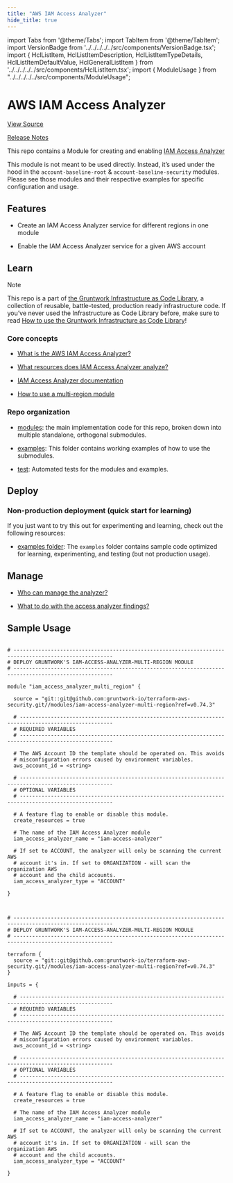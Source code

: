 ```yaml
---
title: "AWS IAM Access Analyzer"
hide_title: true
---
```


import Tabs from '@theme/Tabs';
import TabItem from '@theme/TabItem';
import VersionBadge from '../../../../../src/components/VersionBadge.tsx';
import { HclListItem, HclListItemDescription, HclListItemTypeDetails, HclListItemDefaultValue, HclGeneralListItem } from '../../../../../src/components/HclListItem.tsx';
import { ModuleUsage } from "../../../../../src/components/ModuleUsage";

<VersionBadge repoTitle="Security Modules" version="0.74.3" lastModifiedVersion="0.74.0"/>

# AWS IAM Access Analyzer

<a href="https://github.com/gruntwork-io/terraform-aws-security/tree/v0.74.3/modules/iam-access-analyzer-multi-region" className="link-button" title="View the source code for this module in GitHub.">View Source</a>

<a href="https://github.com/gruntwork-io/terraform-aws-security/releases/tag/v0.74.0" className="link-button" title="Release notes for only versions which impacted this module.">Release Notes</a>

This repo contains a Module for creating and enabling [IAM Access Analyzer](https://docs.aws.amazon.com/IAM/latest/UserGuide/access-analyzer-getting-started.html)

This module is not meant to be used directly. Instead, it’s used under the hood in the `account-baseline-root` & `account-baseline-security` modules. Please see those modules and their respective examples for specific configuration and usage.

## Features

*   Create an IAM Access Analyzer service for different regions in one module

*   Enable the IAM Access Analyzer service for a given AWS account

## Learn

Note

This repo is a part of [the Gruntwork Infrastructure as Code Library](https://gruntwork.io/infrastructure-as-code-library/), a collection of reusable, battle-tested, production ready infrastructure code. If you’ve never used the Infrastructure as Code Library before, make sure to read [How to use the Gruntwork Infrastructure as Code Library](https://gruntwork.io/guides/foundations/how-to-use-gruntwork-infrastructure-as-code-library/)!

### Core concepts

*   [What is the AWS IAM Access Analyzer?](https://github.com/gruntwork-io/terraform-aws-security/tree/v0.74.3/modules/iam-access-analyzer-multi-region/core-concepts.md#what-is-the-aws-iam-access-analyzer?)

*   [What resources does IAM Access Analyzer analyze?](https://github.com/gruntwork-io/terraform-aws-security/tree/v0.74.3/modules/iam-access-analyzer-multi-region/core-concepts.md#what-resources-does-iam-access-analyzer-analyze?)

*   [IAM Access Analyzer documentation](https://docs.aws.amazon.com/IAM/latest/UserGuide/what-is-access-analyzer.html)

*   [How to use a multi-region module](https://github.com/gruntwork-io/terraform-aws-security/tree/v0.74.3/codegen/core-concepts.md#how-to-use-a-multi-region-module)

### Repo organization

*   [modules](https://github.com/gruntwork-io/terraform-aws-security/tree/v0.74.3/modules): the main implementation code for this repo, broken down into multiple standalone, orthogonal submodules.

*   [examples](https://github.com/gruntwork-io/terraform-aws-security/tree/v0.74.3/examples): This folder contains working examples of how to use the submodules.

*   [test](https://github.com/gruntwork-io/terraform-aws-security/tree/v0.74.3/test): Automated tests for the modules and examples.

## Deploy

### Non-production deployment (quick start for learning)

If you just want to try this out for experimenting and learning, check out the following resources:

*   [examples folder](https://github.com/gruntwork-io/terraform-aws-security/tree/v0.74.3/examples): The `examples` folder contains sample code optimized for learning, experimenting, and testing (but not production usage).

## Manage

*   [Who can manage the analyzer?](https://github.com/gruntwork-io/terraform-aws-security/tree/v0.74.3/modules/iam-access-analyzer-multi-region/core-concepts.md#who-can-manage-the-analyzer?)

*   [What to do with the access analyzer findings?](https://github.com/gruntwork-io/terraform-aws-security/tree/v0.74.3/modules/iam-access-analyzer-multi-region/core-concepts.md#what-to-do-with-the-access-analyzer-findings?)

## Sample Usage

<Tabs>
<TabItem value="terraform" label="Terraform" default>

```hcl title="main.tf"

# ------------------------------------------------------------------------------------------------------
# DEPLOY GRUNTWORK'S IAM-ACCESS-ANALYZER-MULTI-REGION MODULE
# ------------------------------------------------------------------------------------------------------

module "iam_access_analyzer_multi_region" {

  source = "git::git@github.com:gruntwork-io/terraform-aws-security.git//modules/iam-access-analyzer-multi-region?ref=v0.74.3"

  # ----------------------------------------------------------------------------------------------------
  # REQUIRED VARIABLES
  # ----------------------------------------------------------------------------------------------------

  # The AWS Account ID the template should be operated on. This avoids
  # misconfiguration errors caused by environment variables.
  aws_account_id = <string>

  # ----------------------------------------------------------------------------------------------------
  # OPTIONAL VARIABLES
  # ----------------------------------------------------------------------------------------------------

  # A feature flag to enable or disable this module.
  create_resources = true

  # The name of the IAM Access Analyzer module
  iam_access_analyzer_name = "iam-access-analyzer"

  # If set to ACCOUNT, the analyzer will only be scanning the current AWS
  # account it's in. If set to ORGANIZATION - will scan the organization AWS
  # account and the child accounts.
  iam_access_analyzer_type = "ACCOUNT"

}


```

</TabItem>
<TabItem value="terragrunt" label="Terragrunt" default>

```hcl title="terragrunt.hcl"

# ------------------------------------------------------------------------------------------------------
# DEPLOY GRUNTWORK'S IAM-ACCESS-ANALYZER-MULTI-REGION MODULE
# ------------------------------------------------------------------------------------------------------

terraform {
  source = "git::git@github.com:gruntwork-io/terraform-aws-security.git//modules/iam-access-analyzer-multi-region?ref=v0.74.3"
}

inputs = {

  # ----------------------------------------------------------------------------------------------------
  # REQUIRED VARIABLES
  # ----------------------------------------------------------------------------------------------------

  # The AWS Account ID the template should be operated on. This avoids
  # misconfiguration errors caused by environment variables.
  aws_account_id = <string>

  # ----------------------------------------------------------------------------------------------------
  # OPTIONAL VARIABLES
  # ----------------------------------------------------------------------------------------------------

  # A feature flag to enable or disable this module.
  create_resources = true

  # The name of the IAM Access Analyzer module
  iam_access_analyzer_name = "iam-access-analyzer"

  # If set to ACCOUNT, the analyzer will only be scanning the current AWS
  # account it's in. If set to ORGANIZATION - will scan the organization AWS
  # account and the child accounts.
  iam_access_analyzer_type = "ACCOUNT"

}


```

</TabItem>
</Tabs>


<!-- ##DOCS-SOURCER-START
{
  "originalSources": [
    "https://github.com/gruntwork-io/terraform-aws-security/tree/v0.74.3/modules/iam-access-analyzer-multi-region/readme.adoc",
    "https://github.com/gruntwork-io/terraform-aws-security/tree/v0.74.3/modules/iam-access-analyzer-multi-region/variables.tf",
    "https://github.com/gruntwork-io/terraform-aws-security/tree/v0.74.3/modules/iam-access-analyzer-multi-region/outputs.tf"
  ],
  "sourcePlugin": "module-catalog-api",
  "hash": "98a866f19678512f532d9ef1c8827108"
}
##DOCS-SOURCER-END -->
